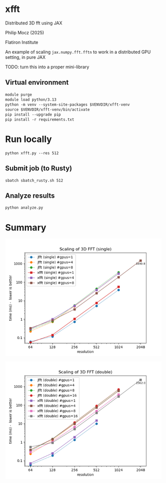 # xfft

Distributed 3D fft using JAX

Philip Mocz (2025)

Flatiron Institute

An example of scaling `jax.numpy.fft.fftn` to work in a distributed GPU setting, in pure JAX

TODO: turn this into a proper mini-library

## Virtual environment

```console
module purge
module load python/3.13
python -m venv --system-site-packages $VENVDIR/xfft-venv
source $VENVDIR/xfft-venv/bin/activate
pip install --upgrade pip
pip install -r requirements.txt
```

# Run locally

```console
python xfft.py --res 512
```

## Submit job (to Rusty)

```console
sbatch sbatch_rusty.sh 512
```

## Analyze results

```console
python analyze.py
```

# Summary

![Scaling (single)](scaling_single.png)

![Scaling (double)](scaling_double.png)
